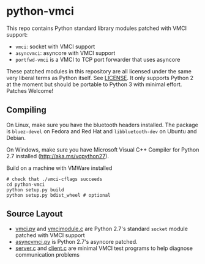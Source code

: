 python-vmci
=======

This repo contains Python standard library modules patched with VMCI support:

 * `vmci`: socket with VMCI support
 * `asyncvmci`: asyncore with VMCI support
 * `portfwd-vmci` is a VMCI to TCP port forwarder that uses asyncore

These patched modules in this repository are all licensed under the same very liberal terms as Python itself. See [LICENSE](LICENSE).
It only supports Python 2 at the moment but should be portable to Python 3 with minimal effort. Patches Welcome!

Compiling
-------
On Linux, make sure you have the bluetooth headers installed. The package is `bluez-devel` on Fedora and Red Hat and `libbluetooth-dev` on Ubuntu and Debian.

On Windows, make sure you have Microsoft Visual C++ Compiler for Python 2.7 installed (http://aka.ms/vcpython27).

Build on a machine with VMWare installed


    # check that ./vmci-cflags succeeds
    cd python-vmci
    python setup.py build
    python setup.py bdist_wheel # optional

Source Layout
-------------

 - [vmci.py](vmci.py) and [vmcimodule.c](vmcimodule.c) are Python 2.7's standard `socket` module patched with VMCI support
 - [asyncvmci.py](asyncvmci.py) is Python 2.7's asyncore patched.
 - [server.c](server.c) and [client.c](client.c) are minimal VMCI test programs to help diagnose communication problems
